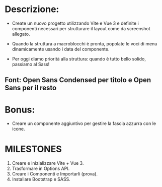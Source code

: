 <!-- # Vue 3 + Vite

This template should help get you started developing with Vue 3 in Vite. The template uses Vue 3 `<script setup>` SFCs, check out the [script setup docs](https://v3.vuejs.org/api/sfc-script-setup.html#sfc-script-setup) to learn more.

## Recommended IDE Setup

- [VS Code](https://code.visualstudio.com/) + [Volar](https://marketplace.visualstudio.com/items?itemName=Vue.volar) (and disable Vetur) + [TypeScript Vue Plugin (Volar)](https://marketplace.visualstudio.com/items?itemName=Vue.vscode-typescript-vue-plugin). -->

# Descrizione:
- Create un nuovo progetto utilizzando Vite e Vue 3 e definite i componenti necessari per strutturare il layout come da screenshot allegato.

- Quando la struttura a macroblocchi è pronta, popolate le voci di menu dinamicamente usando i data del componente.

- Per oggi diamo priorità alla struttura: quando è tutto bello solido, passiamo al Sass!

## Font: Open Sans Condensed per titolo e Open Sans per il resto

# Bonus:
- Creare un componente aggiuntivo per gestire la fascia azzurra con le icone.

# MILESTONES
1. Creare e inizializzare Vite + Vue 3.
2. Trasformare in Options API.
3. Creare i Componenti e Importarli (prova).
4. Installare Bootstrap e SASS.